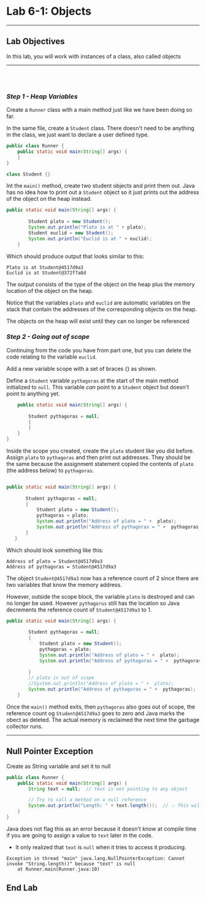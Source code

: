 # Lab 6-1: Objects

---

## Lab Objectives

In this lab, you will work with instances of a class, also called objects

---
<br/>
<br/>


### _Step 1 - Heap Variables_

Create a `Runner` class with a main method just like we have been doing so far.

In the same file, create a `Student` class. There doesn't need to be anything in the class, we just want to declare a user defined type.

```java
public class Runner {
	public static void main(String[] args) {
	}
}

class Student {}
```

Int the `main()` method, create two student objects and print them out. Java has no idea how to print out a `Student` object so it just prints out the address of the object on the heap instead.

```java
public static void main(String[] args) {
		
		Student plato = new Student();
		System.out.println("Plato is at " + plato);
		Student euclid = new Student();
		System.out.println("Euclid is at " + euclid);
	}
```
Which should produce output that looks similar to this:

```console 
Plato is at Student@4517d9a3
Euclid is at Student@372f7a8d
```
The output consists of the type of the object on the heap plus the memory location of the object on the heap.

Notice that the variables `plato` and `euclid` are automatic variables on the stack that contain the addresses of the corresponding objects on the heap.

The objects on the heap will exist until they can no longer be referenced

### _Step 2 - Going out of scope_

Continuing from the code you have from part one, but you can delete the code relating to the variable `euclid`.

Add a new variable scope with a set of braces {} as shown.

Define a `Student` variable `pythagoras` at the start of the main method initialized to `null`. This variable _can_ point to a `Student` object but doesn't point to anything yet.

```java 
	public static void main(String[] args) {
		
		Student pythagoras = null;
		{
		}
	}
}
```
 Inside the scope you created, create the `plato` student like you did before. Assign `plato` to  `pythagoras` and then print out addresses. They should be the same because the assignment statement copied the contents of `plato` (the address below) to `pythagoras`.

 ```java
 
 public static void main(String[] args) {
		
		Student pythagoras = null;
		{
			Student plato = new Student();
			pythagoras = plato;
			System.out.println("Address of plato = " +  plato);
			System.out.println("Address of pythagoras = " +  pythagoras
		}
	}
 ```
Which should look something like this:

```console
Address of plato = Student@4517d9a3
Address of pythagoras = Student@4517d9a3
```

The object `Student@4517d9a3` now has a reference count of 2 since there are two variables that know the memory address.

However, outside the scope block, the variable `plato` is destroyed and can no longer be used.  However `pythagorus` still has the location so Java decrements the reference count of `Student@4517d9a3` to 1.

```java
public static void main(String[] args) {
		
		Student pythagoras = null;
		{
			Student plato = new Student();
			pythagoras = plato;
			System.out.println("Address of plato = " +  plato);
			System.out.println("Address of pythagoras = " +  pythagoras);
			
		}
		// plato is out of scope
		//System.out.println("Address of plato = " +  plato);
		System.out.println("Address of pythagoras = " +  pythagoras);
	}
```

Once the `main()` method exits, then `pythagoras` also goes out of scope, the reference count og `Student@4517d9a3` goes to zero and Java marks the obect as deleted. The actual memory is reclaimed the next time the garbage collector runs.

---

## Null Pointer Exception

Create as String variable and set it to null

```java
public class Runner {
    public static void main(String[] args) {
        String text = null;  // text is not pointing to any object

        // Try to call a method on a null reference
        System.out.println("Length: " + text.length());  // 💥 This will throw NullPointerException
    }
}
```

Java does not flag this as an error because it doesn't know at compile time if you are going to assign a value to `text` later in the code.
- It only realized that `text` is `null` when it tries to access it producing.

```console
Exception in thread "main" java.lang.NullPointerException: Cannot invoke "String.length()" because "text" is null
	at Runner.main(Runner.java:10)
```

##  End Lab

